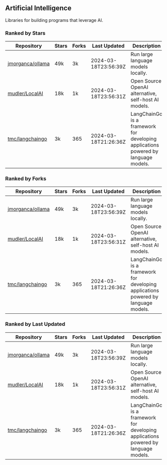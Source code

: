## Artificial Intelligence

Libraries for building programs that leverage AI.

### Ranked by Stars

| Repository | Stars | Forks | Last Updated | Description | 
|------------|-------|-------|--------------|-------------|
| [jmorganca/ollama](https://github.com/jmorganca/ollama) | 49k | 3k | 2024-03-18T23:56:39Z |  Run large language models locally. |
| [mudler/LocalAI](https://github.com/mudler/LocalAI) | 18k | 1k | 2024-03-18T23:56:31Z |  Open Source OpenAI alternative, self-host AI models. |
| [tmc/langchaingo](https://github.com/tmc/langchaingo) | 3k | 365 | 2024-03-18T21:26:36Z |  LangChainGo is a framework for developing applications powered by language models. |

### Ranked by Forks

| Repository | Stars | Forks | Last Updated | Description | 
|------------|-------|-------|--------------|-------------|
| [jmorganca/ollama](https://github.com/jmorganca/ollama) | 49k | 3k | 2024-03-18T23:56:39Z |  Run large language models locally. |
| [mudler/LocalAI](https://github.com/mudler/LocalAI) | 18k | 1k | 2024-03-18T23:56:31Z |  Open Source OpenAI alternative, self-host AI models. |
| [tmc/langchaingo](https://github.com/tmc/langchaingo) | 3k | 365 | 2024-03-18T21:26:36Z |  LangChainGo is a framework for developing applications powered by language models. |

### Ranked by Last Updated

| Repository | Stars | Forks | Last Updated | Description | 
|------------|-------|-------|--------------|-------------|
| [jmorganca/ollama](https://github.com/jmorganca/ollama) | 49k | 3k | 2024-03-18T23:56:39Z |  Run large language models locally. |
| [mudler/LocalAI](https://github.com/mudler/LocalAI) | 18k | 1k | 2024-03-18T23:56:31Z |  Open Source OpenAI alternative, self-host AI models. |
| [tmc/langchaingo](https://github.com/tmc/langchaingo) | 3k | 365 | 2024-03-18T21:26:36Z |  LangChainGo is a framework for developing applications powered by language models. |

